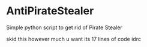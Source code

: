 # AntiPirateStealer
Simple python script to get rid of Pirate Stealer

skid this however much u want its 17 lines of code idrc
